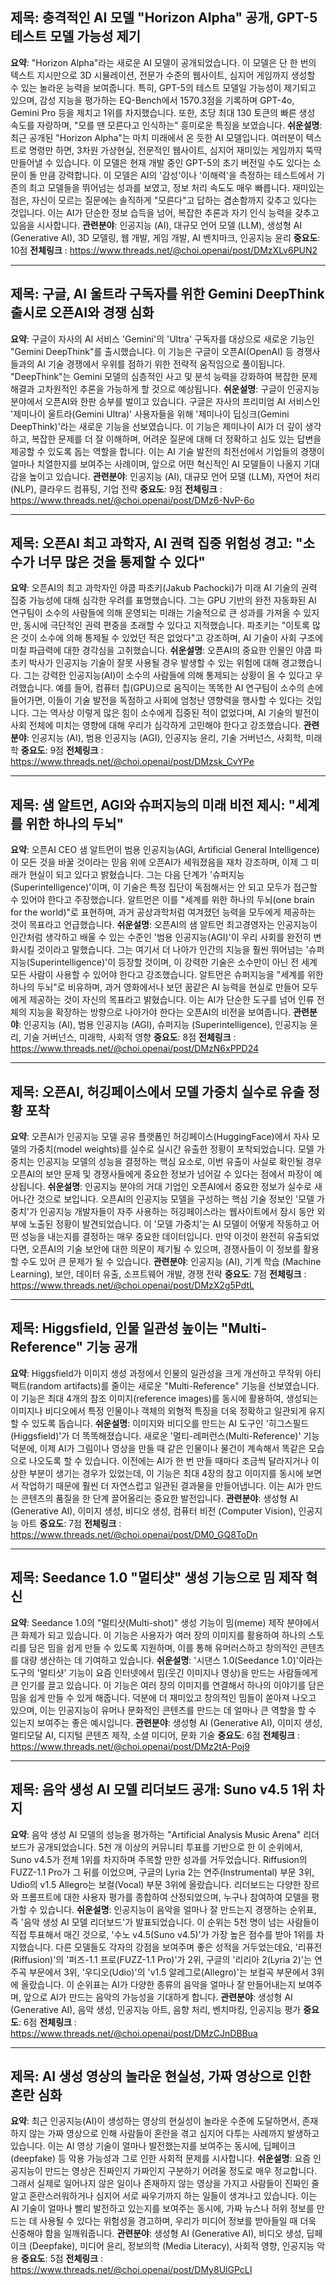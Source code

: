 ## 제목: 충격적인 AI 모델 "Horizon Alpha" 공개, GPT-5 테스트 모델 가능성 제기
**요약**: "Horizon Alpha"라는 새로운 AI 모델이 공개되었습니다. 이 모델은 단 한 번의 텍스트 지시만으로 3D 시뮬레이션, 전문가 수준의 웹사이트, 심지어 게임까지 생성할 수 있는 놀라운 능력을 보여줍니다. 특히, GPT-5의 테스트 모델일 가능성이 제기되고 있으며, 감성 지능을 평가하는 EQ-Bench에서 1570.3점을 기록하며 GPT-4o, Gemini Pro 등을 제치고 1위를 차지했습니다. 또한, 초당 최대 130 토큰의 빠른 생성 속도를 자랑하며, "모를 땐 모른다고 인식하는" 흥미로운 특징을 보였습니다.
**쉬운설명**: 최근 공개된 "Horizon Alpha"는 마치 미래에서 온 듯한 AI 모델입니다. 여러분이 텍스트로 명령만 하면, 3차원 가상현실, 전문적인 웹사이트, 심지어 재미있는 게임까지 뚝딱 만들어낼 수 있습니다. 이 모델은 현재 개발 중인 GPT-5의 초기 버전일 수도 있다는 소문이 돌 만큼 강력합니다. 이 모델은 AI의 '감성'이나 '이해력'을 측정하는 테스트에서 기존의 최고 모델들을 뛰어넘는 성과를 보였고, 정보 처리 속도도 매우 빠릅니다. 재미있는 점은, 자신이 모르는 질문에는 솔직하게 "모른다"고 답하는 겸손함까지 갖추고 있다는 것입니다. 이는 AI가 단순한 정보 습득을 넘어, 복잡한 추론과 자기 인식 능력을 갖추고 있음을 시사합니다.
**관련분야**: 인공지능 (AI), 대규모 언어 모델 (LLM), 생성형 AI (Generative AI), 3D 모델링, 웹 개발, 게임 개발, AI 벤치마크, 인공지능 윤리
**중요도**: 10점
**전체링크** : https://www.threads.net/@choi.openai/post/DMzXLv6PUN2

---

## 제목: 구글, AI 울트라 구독자를 위한 Gemini DeepThink 출시로 오픈AI와 경쟁 심화
**요약**: 구글이 자사의 AI 서비스 'Gemini'의 'Ultra' 구독자를 대상으로 새로운 기능인 "Gemini DeepThink"를 출시했습니다. 이 기능은 구글이 오픈AI(OpenAI) 등 경쟁사들과의 AI 기술 경쟁에서 우위를 점하기 위한 전략적 움직임으로 풀이됩니다. "DeepThink"는 Gemini 모델의 심층적인 사고 및 분석 능력을 강화하여 복잡한 문제 해결과 고차원적인 추론을 가능하게 할 것으로 예상됩니다.
**쉬운설명**: 구글이 인공지능 분야에서 오픈AI와 한판 승부를 벌이고 있습니다. 구글은 자사의 프리미엄 AI 서비스인 '제미나이 울트라(Gemini Ultra)' 사용자들을 위해 '제미나이 딥싱크(Gemini DeepThink)'라는 새로운 기능을 선보였습니다. 이 기능은 제미나이 AI가 더 깊이 생각하고, 복잡한 문제를 더 잘 이해하며, 어려운 질문에 대해 더 정확하고 심도 있는 답변을 제공할 수 있도록 돕는 역할을 합니다. 이는 AI 기술 발전의 최전선에서 기업들의 경쟁이 얼마나 치열한지를 보여주는 사례이며, 앞으로 어떤 혁신적인 AI 모델들이 나올지 기대감을 높이고 있습니다.
**관련분야**: 인공지능 (AI), 대규모 언어 모델 (LLM), 자연어 처리 (NLP), 클라우드 컴퓨팅, 기업 전략
**중요도**: 9점
**전체링크** : https://www.threads.net/@choi.openai/post/DMz6-NvP-6o

---

## 제목: 오픈AI 최고 과학자, AI 권력 집중 위험성 경고: "소수가 너무 많은 것을 통제할 수 있다"
**요약**: 오픈AI의 최고 과학자인 야쿱 파초키(Jakub Pachocki)가 미래 AI 기술의 권력 집중 가능성에 대해 심각한 우려를 표명했습니다. 그는 GPU 기반의 완전 자동화된 AI 연구팀이 소수의 사람들에 의해 운영되는 미래는 기술적으로 큰 성과를 가져올 수 있지만, 동시에 극단적인 권력 편중을 초래할 수 있다고 지적했습니다. 파초키는 "이토록 많은 것이 소수에 의해 통제될 수 있었던 적은 없었다"고 강조하며, AI 기술이 사회 구조에 미칠 파급력에 대한 경각심을 고취했습니다.
**쉬운설명**: 오픈AI의 중요한 인물인 야쿱 파초키 박사가 인공지능 기술이 잘못 사용될 경우 발생할 수 있는 위험에 대해 경고했습니다. 그는 강력한 인공지능(AI)이 소수의 사람들에 의해 통제되는 상황이 올 수 있다고 우려했습니다. 예를 들어, 컴퓨터 칩(GPU)으로 움직이는 똑똑한 AI 연구팀이 소수의 손에 들어가면, 이들이 기술 발전을 독점하고 사회에 엄청난 영향력을 행사할 수 있다는 것입니다. 그는 역사상 이렇게 많은 힘이 소수에게 집중된 적이 없었다며, AI 기술의 발전이 사회 전체에 미치는 영향에 대해 우리가 심각하게 고민해야 한다고 강조했습니다.
**관련분야**: 인공지능 (AI), 범용 인공지능 (AGI), 인공지능 윤리, 기술 거버넌스, 사회학, 미래학
**중요도**: 9점
**전체링크** : https://www.threads.net/@choi.openai/post/DMzsk_CvYPe

---

## 제목: 샘 알트먼, AGI와 슈퍼지능의 미래 비전 제시: "세계를 위한 하나의 두뇌"
**요약**: 오픈AI CEO 샘 알트먼이 범용 인공지능(AGI, Artificial General Intelligence)이 모든 것을 바꿀 것이라는 믿음 위에 오픈AI가 세워졌음을 재차 강조하며, 이제 그 미래가 현실이 되고 있다고 밝혔습니다. 그는 다음 단계가 '슈퍼지능(Superintelligence)'이며, 이 기술은 특정 집단이 독점해서는 안 되고 모두가 접근할 수 있어야 한다고 주장했습니다. 알트먼은 이를 "세계를 위한 하나의 두뇌(one brain for the world)"로 표현하며, 과거 공상과학처럼 여겨졌던 능력을 모두에게 제공하는 것이 목표라고 언급했습니다.
**쉬운설명**: 오픈AI의 샘 알트먼 최고경영자는 인공지능이 인간처럼 생각하고 배울 수 있는 수준인 '범용 인공지능(AGI)'이 우리 사회를 완전히 변화시킬 것이라고 말했습니다. 그는 여기서 더 나아가 인간의 지능을 훨씬 뛰어넘는 '슈퍼지능(Superintelligence)'이 등장할 것이며, 이 강력한 기술은 소수만이 아닌 전 세계 모든 사람이 사용할 수 있어야 한다고 강조했습니다. 알트먼은 슈퍼지능을 "세계를 위한 하나의 두뇌"로 비유하며, 과거 영화에서나 보던 꿈같은 AI 능력을 현실로 만들어 모두에게 제공하는 것이 자신의 목표라고 밝혔습니다. 이는 AI가 단순한 도구를 넘어 인류 전체의 지능을 확장하는 방향으로 나아가야 한다는 오픈AI의 비전을 보여줍니다.
**관련분야**: 인공지능 (AI), 범용 인공지능 (AGI), 슈퍼지능 (Superintelligence), 인공지능 윤리, 기술 거버넌스, 미래학, 사회적 영향
**중요도**: 8점
**전체링크** : https://www.threads.net/@choi.openai/post/DMzN6xPPD24

---

## 제목: 오픈AI, 허깅페이스에서 모델 가중치 실수로 유출 정황 포착
**요약**: 오픈AI가 인공지능 모델 공유 플랫폼인 허깅페이스(HuggingFace)에서 자사 모델의 가중치(model weights)를 실수로 실시간 유출한 정황이 포착되었습니다. 모델 가중치는 인공지능 모델의 성능을 결정하는 핵심 요소로, 이번 유출이 사실로 확인될 경우 오픈AI의 보안 문제 및 경쟁사들에게 중요한 정보가 넘어갈 수 있다는 점에서 파장이 예상됩니다.
**쉬운설명**: 인공지능 분야의 거대 기업인 오픈AI에서 중요한 정보가 실수로 새어나간 것으로 보입니다. 오픈AI의 인공지능 모델을 구성하는 핵심 기술 정보인 '모델 가중치'가 인공지능 개발자들이 자주 사용하는 허깅페이스라는 웹사이트에서 잠시 동안 외부에 노출된 정황이 발견되었습니다. 이 '모델 가중치'는 AI 모델이 어떻게 작동하고 어떤 성능을 내는지를 결정하는 매우 중요한 데이터입니다. 만약 이것이 완전히 유출되었다면, 오픈AI의 기술 보안에 대한 의문이 제기될 수 있으며, 경쟁사들이 이 정보를 활용할 수도 있어 큰 문제가 될 수 있습니다.
**관련분야**: 인공지능 (AI), 기계 학습 (Machine Learning), 보안, 데이터 유출, 소프트웨어 개발, 경쟁 전략
**중요도**: 7점
**전체링크** : https://www.threads.net/@choi.openai/post/DMzX2g5PdtL

---

## 제목: Higgsfield, 인물 일관성 높이는 "Multi-Reference" 기능 공개
**요약**: Higgsfield가 이미지 생성 과정에서 인물의 일관성을 크게 개선하고 무작위 아티팩트(random artifacts)를 줄이는 새로운 "Multi-Reference" 기능을 선보였습니다. 이 기능은 최대 4개의 참조 이미지(reference images)를 동시에 활용하여, 생성되는 이미지나 비디오에서 특정 인물이나 객체의 외형적 특징을 더욱 정확하고 일관되게 유지할 수 있도록 돕습니다.
**쉬운설명**: 이미지와 비디오를 만드는 AI 도구인 '히그스필드(Higgsfield)'가 더 똑똑해졌습니다. 새로운 '멀티-레퍼런스(Multi-Reference)' 기능 덕분에, 이제 AI가 그림이나 영상을 만들 때 같은 인물이나 물건이 계속해서 똑같은 모습으로 나오도록 할 수 있습니다. 이전에는 AI가 한 번 만들 때마다 조금씩 달라지거나 이상한 부분이 생기는 경우가 있었는데, 이 기능은 최대 4장의 참고 이미지를 동시에 보면서 작업하기 때문에 훨씬 더 자연스럽고 일관된 결과물을 만들어냅니다. 이는 AI가 만드는 콘텐츠의 품질을 한 단계 끌어올리는 중요한 발전입니다.
**관련분야**: 생성형 AI (Generative AI), 이미지 생성, 비디오 생성, 컴퓨터 비전 (Computer Vision), 인공지능 아트
**중요도**: 7점
**전체링크** : https://www.threads.net/@choi.openai/post/DM0_GQ8ToDn

---

## 제목: Seedance 1.0 "멀티샷" 생성 기능으로 밈 제작 혁신
**요약**: Seedance 1.0의 "멀티샷(Multi-shot)" 생성 기능이 밈(meme) 제작 분야에서 큰 화제가 되고 있습니다. 이 기능은 사용자가 여러 장의 이미지를 활용하여 하나의 스토리를 담은 밈을 쉽게 만들 수 있도록 지원하며, 이를 통해 유머러스하고 창의적인 콘텐츠를 대량 생산하는 데 기여하고 있습니다.
**쉬운설명**: '시댄스 1.0(Seedance 1.0)'이라는 도구의 '멀티샷' 기능이 요즘 인터넷에서 밈(웃긴 이미지나 영상)을 만드는 사람들에게 큰 인기를 끌고 있습니다. 이 기능은 여러 장의 이미지를 연결해서 하나의 이야기를 담은 밈을 쉽게 만들 수 있게 해줍니다. 덕분에 더 재미있고 창의적인 밈들이 쏟아져 나오고 있으며, 이는 인공지능이 유머나 문화적인 콘텐츠를 만드는 데 얼마나 큰 역할을 할 수 있는지 보여주는 좋은 예시입니다.
**관련분야**: 생성형 AI (Generative AI), 이미지 생성, 멀티모달 AI, 디지털 콘텐츠 제작, 소셜 미디어, 문화 기술
**중요도**: 6점
**전체링크** : https://www.threads.net/@choi.openai/post/DMz2tA-Poj9

---

## 제목: 음악 생성 AI 모델 리더보드 공개: Suno v4.5 1위 차지
**요약**: 음악 생성 AI 모델의 성능을 평가하는 "Artificial Analysis Music Arena" 리더보드가 공개되었습니다. 5천 개 이상의 커뮤니티 투표를 기반으로 한 이 순위에서, Suno v4.5가 전체 1위를 차지하며 주목할 만한 성과를 거두었습니다. Riffusion의 FUZZ-1.1 Pro가 그 뒤를 이었으며, 구글의 Lyria 2는 연주(Instrumental) 부문 3위, Udio의 v1.5 Allegro는 보컬(Vocal) 부문 3위에 올랐습니다. 리더보드는 다양한 장르와 프롬프트에 대한 사용자 평가를 종합하여 산정되었으며, 누구나 참여하여 모델을 평가할 수 있습니다.
**쉬운설명**: 인공지능이 음악을 얼마나 잘 만드는지 경쟁하는 순위표, 즉 '음악 생성 AI 모델 리더보드'가 발표되었습니다. 이 순위는 5천 명이 넘는 사람들이 직접 투표해서 매긴 것으로, '수노 v4.5(Suno v4.5)'가 가장 높은 점수를 받아 1위를 차지했습니다. 다른 모델들도 각자의 강점을 보여주며 좋은 성적을 거두었는데요, '리퓨전(Riffusion)'의 '퍼즈-1.1 프로(FUZZ-1.1 Pro)'가 2위, 구글의 '리리아 2(Lyria 2)'는 연주곡 부문에서 3위, '우디오(Udio)'의 'v1.5 알레그로(Allegro)'는 보컬곡 부문에서 3위에 올랐습니다. 이 순위표는 AI가 다양한 종류의 음악을 얼마나 잘 만들어내는지 보여주며, 앞으로 AI가 만드는 음악의 가능성을 기대하게 합니다.
**관련분야**: 생성형 AI (Generative AI), 음악 생성, 인공지능 아트, 음향 처리, 벤치마킹, 인공지능 평가
**중요도**: 6점
**전체링크** : https://www.threads.net/@choi.openai/post/DMzCJnDBBua

---

## 제목: AI 생성 영상의 놀라운 현실성, 가짜 영상으로 인한 혼란 심화
**요약**: 최근 인공지능(AI)이 생성하는 영상의 현실성이 놀라운 수준에 도달하면서, 존재하지 않는 가짜 영상으로 인해 사람들이 혼란을 겪고 심지어 다투는 사례까지 발생하고 있습니다. 이는 AI 영상 기술이 얼마나 발전했는지를 보여주는 동시에, 딥페이크(deepfake) 등 악용 가능성과 그로 인한 사회적 문제를 시사합니다.
**쉬운설명**: 요즘 인공지능이 만드는 영상은 진짜인지 가짜인지 구분하기 어려울 정도로 매우 정교합니다. 그래서 실제로 일어나지 않은 일이나 존재하지 않는 영상을 가지고 사람들이 진짜인 줄 알고 혼란스러워하거나 심지어 서로 싸우기까지 하는 일들이 생겨나고 있습니다. 이는 AI 기술이 얼마나 빨리 발전하고 있는지를 보여주는 동시에, 가짜 뉴스나 허위 정보를 만드는 데 사용될 수 있다는 위험성을 경고하며, 우리가 미디어 정보를 받아들일 때 더욱 신중해야 함을 일깨워줍니다.
**관련분야**: 생성형 AI (Generative AI), 비디오 생성, 딥페이크 (Deepfake), 미디어 윤리, 정보의학 (Media Literacy), 사회적 영향, 인공지능 악용
**중요도**: 5점
**전체링크** : https://www.threads.net/@choi.openai/post/DMy8UlGPcLI